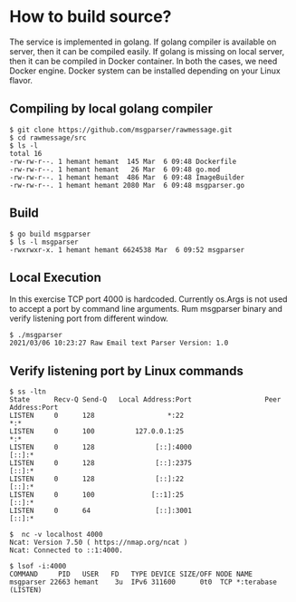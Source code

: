 # How to build source?
The service is implemented in golang. If golang compiler is available on server, then it can be compiled easily. If golang is missing on local server, then it can be
compiled in Docker container. In both the cases, we need Docker engine. Docker system can be installed depending on your Linux flavor. 

## Compiling by local golang compiler 

```
$ git clone https://github.com/msgparser/rawmessage.git
$ cd rawmessage/src
$ ls -l 
total 16
-rw-rw-r--. 1 hemant hemant  145 Mar  6 09:48 Dockerfile
-rw-rw-r--. 1 hemant hemant   26 Mar  6 09:48 go.mod
-rw-rw-r--. 1 hemant hemant  486 Mar  6 09:48 ImageBuilder
-rw-rw-r--. 1 hemant hemant 2080 Mar  6 09:48 msgparser.go
```
## Build 
```
$ go build msgparser
$ ls -l msgparser
-rwxrwxr-x. 1 hemant hemant 6624538 Mar  6 09:52 msgparser
```
## Local Execution 
In this exercise TCP port 4000 is hardcoded. Currently os.Args is not used to accept a port by command line arguments. Rum msgparser binary and verify listening port from different window.
```
$ ./msgparser
2021/03/06 10:23:27 Raw Email text Parser Version: 1.0

```
## Verify listening port by Linux commands
```
$ ss -ltn
State      Recv-Q Send-Q   Local Address:Port                  Peer Address:Port
LISTEN     0      128                  *:22                               *:*
LISTEN     0      100          127.0.0.1:25                               *:*
LISTEN     0      128               [::]:4000                          [::]:*
LISTEN     0      128               [::]:2375                          [::]:*
LISTEN     0      128               [::]:22                            [::]:*
LISTEN     0      100              [::1]:25                            [::]:*
LISTEN     0      64                [::]:3001                          [::]:*

$  nc -v localhost 4000
Ncat: Version 7.50 ( https://nmap.org/ncat )
Ncat: Connected to ::1:4000.

$ lsof -i:4000
COMMAND     PID   USER   FD   TYPE DEVICE SIZE/OFF NODE NAME
msgparser 22663 hemant    3u  IPv6 311600      0t0  TCP *:terabase (LISTEN)

```
